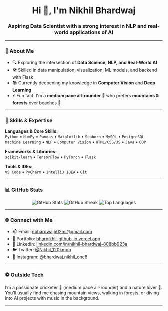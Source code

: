 <h1 align="center">Hi 👋, I'm Nikhil Bhardwaj</h1>
<h3 align="center">Aspiring Data Scientist with a strong interest in NLP and real-world applications of AI</h3>

---

### 🧠 About Me

- 🔍 Exploring the intersection of **Data Science, NLP, and Real-World AI**
- 🛠️ Skilled in data manipulation, visualization, ML models, and backend with Flask
- 📚 Currently deepening my knowledge in **Computer Vision** and **Deep Learning**
- ⚡ Fun fact: I'm a **medium pace all-rounder** 🏏 who prefers **mountains & forests** over beaches 🌲

---

### 💼 Skills & Expertise

**Languages & Core Skills:**  
`Python` • `NumPy` • `Pandas` • `Matplotlib` • `Seaborn` • `MySQL` • `PostgreSQL`  
`Machine Learning` • `NLP` • `Computer Vision` • `HTML/CSS/JS` • `Java` • `OOP`

**Frameworks & Libraries:**  
`scikit-learn` • `TensorFlow` • `PyTorch` • `Flask`

**Tools & IDEs:**  
`VS Code` • `PyCharm` • `IntelliJ IDEA` • `Git`

---

### 📊 GitHub Stats

<p align="center">
  <img src="https://github-readme-stats.vercel.app/api?username=bharnikhil&show_icons=true&theme=tokyonight" alt="GitHub Stats" />
  <img src="https://github-readme-streak-stats.herokuapp.com/?user=bharnikhil&theme=tokyonight" alt="GitHub Streak" />
  <img src="https://github-readme-stats.vercel.app/api/top-langs/?username=bharnikhil&layout=compact&theme=tokyonight" alt="Top Languages" />
</p>

---

### 🌐 Connect with Me

- 📫 Email: [nbhardwaj502mi@gmail.com](mailto:nbhardwaj502mi@gmail.com)  
- 🔗 Portfolio: [bharnikhil-github-io.vercel.app](https://bharnikhil-github-io.vercel.app/)
- 💼 LinkedIn: [linkedin.com/in/nikhil-bhardwaj-808bb923a](https://www.linkedin.com/in/nikhil-bhardwaj-808bb923a/)
- 🐦 Twitter: [@Nikhil_120kmph](https://x.com/Nikhil_120kmph)
- 📸 Instagram: [@bhardwaj.nikhil_one8](https://www.instagram.com/bhardwaj.nikhil_one8/)

---

### ⚽ Outside Tech

I’m a passionate cricketer 🏏 (medium pace all-rounder) and a nature lover 🌄.  
You’ll usually find me chasing mountain views, walking in forests, or diving into AI projects with music in the background.

---

